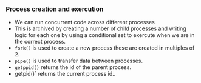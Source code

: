 ### Process creation and exercution
- We can run concurrent code across different processes
- This is archived by creating a number of child processes and writing logic for each one by using a conditional
set to exercute when we are in the correct process.
- `fork()` is used to create a new process these are created in multiples of 2.
- `pipe()` is used to transfer data between processes.
- `getppid()` returns the id of the parent process.
- getpid()` returns the current process id..
